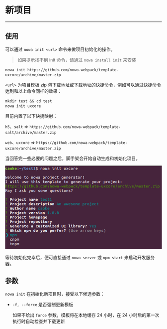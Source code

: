 # 新项目

---

## 使用

可以通过 `nowa init <url>` 命令来做项目初始化的操作。

> 如果提示找不到 init 命令，请通过 `nowa install init` 来安装

```shell
nowa init https://github.com/nowa-webpack/template-uxcore/archive/master.zip
```

`<url>` 为项目模板 zip 包下载地址或下载地址的快捷命令，例如可以通过快捷命令达到和以上命令同样的效果：

```shell
mkdir test && cd test
nowa init uxcore
```

目前内置了以下快捷映射：

`h5`、`salt` => `https://github.com/nowa-webpack/template-salt/archive/master.zip`

`web`、`uxcore` => `https://github.com/nowa-webpack/template-uxcore/archive/master.zip`

当回答完一些必要的问题之后，脚手架会开始自动生成和初始化项目。

![](screenshot-init-proj.png)

等待初始化完毕后，便可直接通过 `nowa server` 或 `npm start` 来启动开发服务器。

## 参数

`nowa init` 在初始化新项目时，接受以下候选参数：

- `-f, --force` 是否强制更新模板

  如果不给出 `force` 参数，模板将在本地缓存 24 小时，在 24 小时后的第一次执行时自动检查并下载更新
